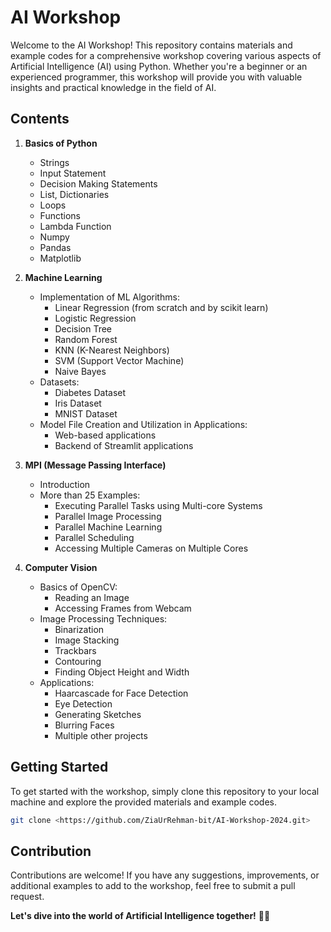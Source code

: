 # AI Workshop

Welcome to the AI Workshop! This repository contains materials and example codes for a comprehensive workshop covering various aspects of Artificial Intelligence (AI) using Python. Whether you're a beginner or an experienced programmer, this workshop will provide you with valuable insights and practical knowledge in the field of AI.

## Contents

1. **Basics of Python**
   - Strings
   - Input Statement
   - Decision Making Statements
   - List, Dictionaries
   - Loops
   - Functions
   - Lambda Function
   - Numpy
   - Pandas
   - Matplotlib

2. **Machine Learning**
   - Implementation of ML Algorithms:
     - Linear Regression (from scratch and by scikit learn)
     - Logistic Regression
     - Decision Tree
     - Random Forest
     - KNN (K-Nearest Neighbors)
     - SVM (Support Vector Machine)
     - Naive Bayes
   - Datasets:
     - Diabetes Dataset
     - Iris Dataset
     - MNIST Dataset
   - Model File Creation and Utilization in Applications:
     - Web-based applications
     - Backend of Streamlit applications

3. **MPI (Message Passing Interface)**
   - Introduction
   - More than 25 Examples:
     - Executing Parallel Tasks using Multi-core Systems
     - Parallel Image Processing
     - Parallel Machine Learning
     - Parallel Scheduling
     - Accessing Multiple Cameras on Multiple Cores

4. **Computer Vision**
   - Basics of OpenCV:
     - Reading an Image
     - Accessing Frames from Webcam
   - Image Processing Techniques:
     - Binarization
     - Image Stacking
     - Trackbars
     - Contouring
     - Finding Object Height and Width
   - Applications:
     - Haarcascade for Face Detection
     - Eye Detection
     - Generating Sketches
     - Blurring Faces
     - Multiple other projects

## Getting Started

To get started with the workshop, simply clone this repository to your local machine and explore the provided materials and example codes.

```bash
git clone <https://github.com/ZiaUrRehman-bit/AI-Workshop-2024.git>
```

## Contribution

Contributions are welcome! If you have any suggestions, improvements, or additional examples to add to the workshop, feel free to submit a pull request.


**Let's dive into the world of Artificial Intelligence together!** 🚀✨



